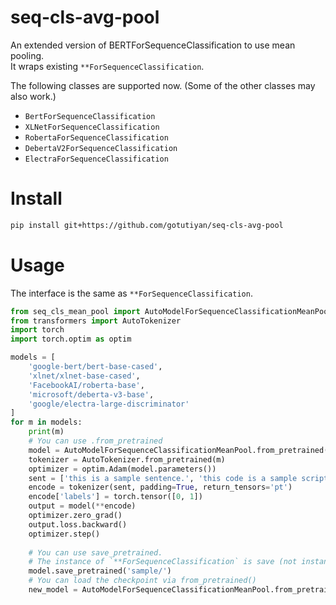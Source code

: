 # seq-cls-avg-pool
An extended version of BERTForSequenceClassification to use mean pooling.  
It wraps existing `**ForSequenceClassification`.

The following classes are supported now. (Some of the other classes may also work.)
- `BertForSequenceClassification`
- `XLNetForSequenceClassification`
- `RobertaForSequenceClassification`
- `DebertaV2ForSequenceClassification`
- `ElectraForSequenceClassification`

# Install
```sh
pip install git+https://github.com/gotutiyan/seq-cls-avg-pool
```

# Usage
The interface is the same as `**ForSequenceClassification`.

```python
from seq_cls_mean_pool import AutoModelForSequenceClassificationMeanPool
from transformers import AutoTokenizer
import torch
import torch.optim as optim

models = [
    'google-bert/bert-base-cased',
    'xlnet/xlnet-base-cased',
    'FacebookAI/roberta-base',
    'microsoft/deberta-v3-base',
    'google/electra-large-discriminator'
]
for m in models:
    print(m)
    # You can use .from_pretrained
    model = AutoModelForSequenceClassificationMeanPool.from_pretrained(m, num_labels=2)
    tokenizer = AutoTokenizer.from_pretrained(m)
    optimizer = optim.Adam(model.parameters())
    sent = ['this is a sample sentence.', 'this code is a sample script.']
    encode = tokenizer(sent, padding=True, return_tensors='pt')
    encode['labels'] = torch.tensor([0, 1])
    output = model(**encode)
    optimizer.zero_grad()
    output.loss.backward()
    optimizer.step()
    
    # You can use save_pretrained.
    # The instance of `**ForSequenceClassification` is save (not instance of `AutoModelForSequenceClassificationMeanPool`). 
    model.save_pretrained('sample/')
    # You can load the checkpoint via from_pretrained()
    new_model = AutoModelForSequenceClassificationMeanPool.from_pretrained('sample/')
```
